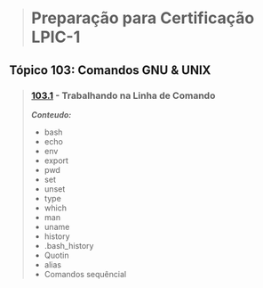> # Preparação para Certificação LPIC-1


## Tópico 103: Comandos GNU & UNIX

> ### [103.1](https://github.com/JaySaints/LPIC-1-Notes/blob/main/103_1.md) - Trabalhando na Linha de Comando 
> ***Conteudo:***
>	- bash
>	- echo
>	- env
>	- export
>	- pwd
>	- set
>	- unset
>	- type
>	- which
>	- man
> 	- uname
>	- history
>	- .bash\_history	
>	- Quotin
>	- alias
>	- Comandos sequêncial
